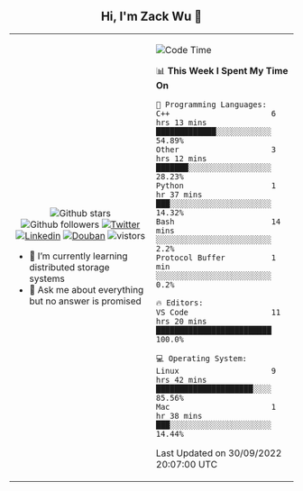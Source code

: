 <h2 align="center"> Hi, I'm Zack Wu 👋 </h2>

<table>
    <tr>
        <td valign="center" width="50%">
            <p align="center">
              <img src="https://img.shields.io/github/stars/izackwu?style=social" alt="Github stars" />
              <img src="https://img.shields.io/github/followers/izackwu?style=social" alt="Github followers" />
              <a href="https://twitter.com/_zackwu"><img src="https://img.shields.io/badge/@__zackwu-1DA1F2?style=flat&logo=Twitter&logoColor=white" alt="Twitter"/></a>
              <a href="https://www.linkedin.com/in/izackwu/?locale=en_US"><img src="https://img.shields.io/badge/@izackwu-0073b1?style=flat&logo=LinkedIn&logoColor=white" alt="Linkedin" /></a>
              <a href="https://www.douban.com/people/keith1"><img src="https://img.shields.io/badge/@keith1-007722?style=flat&logo=Douban&logoColor=white" alt="Douban" /></a>
              <img src="https://visitor-badge.glitch.me/badge?page_id=keithnull" alt="vistors" />
            </p>
            <ul>
                <li>🌱 I’m currently learning distributed storage systems</li>
                <li>💬 Ask me about everything but no answer is promised</li>
            </ul>
        </td>
       <td valign="top" width="50%">
    
<!--START_SECTION:waka-->
![Code Time](http://img.shields.io/badge/Code%20Time-2%2C079%20hrs%2048%20mins-blue)

📊 **This Week I Spent My Time On** 

```text
💬 Programming Languages: 
C++                      6 hrs 13 mins       █████████████░░░░░░░░░░░░   54.89% 
Other                    3 hrs 12 mins       ███████░░░░░░░░░░░░░░░░░░   28.23% 
Python                   1 hr 37 mins        ███░░░░░░░░░░░░░░░░░░░░░░   14.32% 
Bash                     14 mins             ░░░░░░░░░░░░░░░░░░░░░░░░░   2.2% 
Protocol Buffer          1 min               ░░░░░░░░░░░░░░░░░░░░░░░░░   0.2%

🔥 Editors: 
VS Code                  11 hrs 20 mins      █████████████████████████   100.0%

💻 Operating System: 
Linux                    9 hrs 42 mins       █████████████████████░░░░   85.56% 
Mac                      1 hr 38 mins        ███░░░░░░░░░░░░░░░░░░░░░░   14.44%

```


 Last Updated on 30/09/2022 20:07:00 UTC
<!--END_SECTION:waka-->
</td></tr>
</table>


